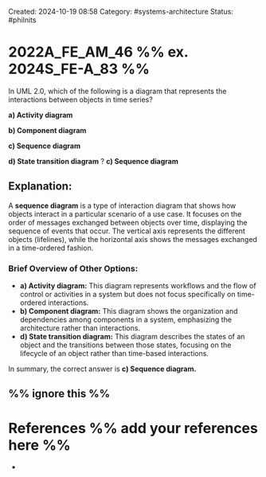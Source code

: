 Created: 2024-10-19 08:58
Category: #systems-architecture 
Status: #philnits


# 2022A_FE_AM_46 %% ex. 2024S_FE-A_83 %%

In UML 2.0, which of the following is a diagram that represents the interactions between objects in time series? 

**a) Activity diagram** 

**b) Component diagram** 

**c) Sequence diagram** 

**d) State transition diagram**
? 
**c) Sequence diagram** 

## **Explanation:**

A **sequence diagram** is a type of interaction diagram that shows how objects interact in a particular scenario of a use case. It focuses on the order of messages exchanged between objects over time, displaying the sequence of events that occur. The vertical axis represents the different objects (lifelines), while the horizontal axis shows the messages exchanged in a time-ordered fashion.

### Brief Overview of Other Options:

- **a) Activity diagram:** This diagram represents workflows and the flow of control or activities in a system but does not focus specifically on time-ordered interactions.
- **b) Component diagram:** This diagram shows the organization and dependencies among components in a system, emphasizing the architecture rather than interactions.
- **d) State transition diagram:** This diagram describes the states of an object and the transitions between those states, focusing on the lifecycle of an object rather than time-based interactions.

In summary, the correct answer is **c) Sequence diagram.**






%% ignore this %%
---









# References %% add your references here %%
- 
